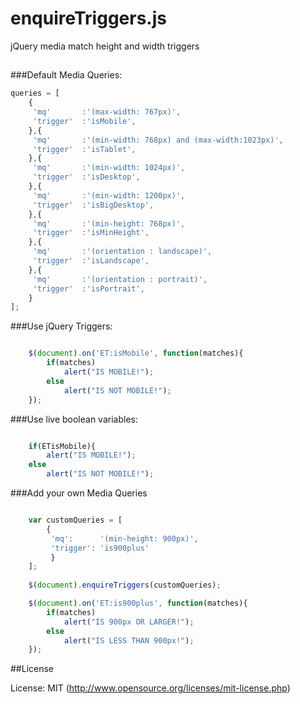 # enquireTriggers.js
jQuery media match height and width triggers

##

###Default Media Queries:

```javascript
queries = [
	{
	 'mq'		:'(max-width: 767px)',
	 'trigger'	:'isMobile',
	},{
	 'mq'		:'(min-width: 768px) and (max-width:1023px)',
	 'trigger'	:'isTablet',
	},{
	 'mq'		:'(min-width: 1024px)',
	 'trigger'	:'isDesktop',
	},{
	 'mq'		:'(min-width: 1200px)',
	 'trigger'	:'isBigDesktop',
	},{
	 'mq'		:'(min-height: 768px)',
	 'trigger'	:'isMinHeight',
	},{
	 'mq'		:'(orientation : landscape)',
	 'trigger'	:'isLandscape',
	},{
	 'mq'		:'(orientation : portrait)',
	 'trigger'	:'isPortrait',
	}
];
```

###Use jQuery Triggers:

```javascript

	$(document).on('ET:isMobile', function(matches){
		if(matches)
			alert("IS MOBILE!");
		else
			alert("IS NOT MOBILE!");	
	});

```

###Use live boolean variables:

```javascript

	if(ETisMobile){
		alert("IS MOBILE!");
	else
		alert("IS NOT MOBILE!");	

```

###Add your own Media Queries

```javascript

	var customQueries = [
		{
		 'mq':		'(min-height: 900px)',
		 'trigger':	'is900plus'
		 }	
	];
	
	$(document).enquireTriggers(customQueries);

	$(document).on('ET:is900plus', function(matches){
		if(matches)
			alert("IS 900px OR LARGER!");
		else
			alert("IS LESS THAN 900px!");	
	});

```


##License

License: MIT (http://www.opensource.org/licenses/mit-license.php)

